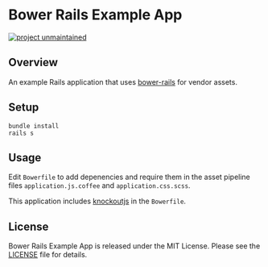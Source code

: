 Bower Rails Example App
=======================

[![project unmaintained](https://img.shields.io/badge/project-unmaintained-red.svg)](https://img.shields.io/badge/project-unmaintained-red.svg)

Overview
--------

An example Rails application that uses [bower-rails](https://github.com/42dev/bower-rails) for vendor assets.

Setup
-----

```
bundle install
rails s
```

Usage
-----

Edit `Bowerfile` to add depenencies and require them in the asset pipeline files `application.js.coffee` and `application.css.scss`.

This application includes [knockoutjs](https://github.com/knockout/knockout) in the `Bowerfile`.

License
-------

Bower Rails Example App is released under the MIT License. Please see the [LICENSE](/LICENSE) file for details.
